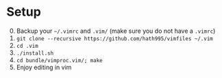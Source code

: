 
# Setup

0. Backup your `~/.vimrc` and `.vim/` (make sure you do not have a `.vimrc`)
1. `git clone --recursive https://github.com/hath995/vimfiles ~/.vim`
2. `cd .vim`
3. `./install.sh`
4. `cd bundle/vimproc.vim/; make`
4. Enjoy editing in vim
